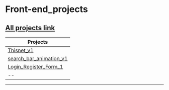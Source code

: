 # Front-end_projects

## [All projects link](https://github.com/achnouri) 

| Projects                                                                                                                                   |
| -------------------------------------------------------------------------------------------------------------------------------------------|
| [Thisnet_v1](https://github.com/achnouri/Thisnet_simple_front-end_v1)                                                                      | 
| [search_bar_animation_v1](https://github.com/achnouri/search_bar_animation_v1)                                                             |
| [Login_Register_Form_1](https://github.com/achnouri/Login_Register_Form)                                                                   |
|  --   | Other projects under implementation ...                                                                                            |

<hr>
